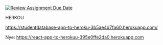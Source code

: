[![Review Assignment Due Date](https://classroom.github.com/assets/deadline-readme-button-24ddc0f5d75046c5622901739e7c5dd533143b0c8e959d652212380cedb1ea36.svg)](https://classroom.github.com/a/9O-uluRb)


HERKOU 

https://studentdatabase-app-to-heroku-3b5ae4d7fa60.herokuapp.com/

Nye: https://react-app-to-herokuu-395e0ffe2da0.herokuapp.com
